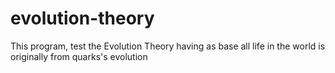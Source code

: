 # evolution-theory
This program, test the Evolution Theory having as base all life in the world is originally from quarks's evolution
